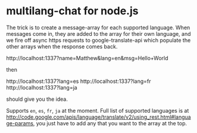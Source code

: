 # multilang-chat for node.js

The trick is to create a message-array for each supported language.  When messages come in, they are added to the array for their own language, and we fire off async https requests to google-translate-api which populate the other arrays when the response comes back.

http://localhost:1337?name=Matthew&lang=en&msg=Hello+World

then

http://localhost:1337?lang=es
http://localhost:1337?lang=fr
http://localhost:1337?lang=ja

should give you the idea.

Supports `en`, `es`, `fr`, `ja` at the moment.  Full list of supported languages is at http://code.google.com/apis/language/translate/v2/using_rest.html#language-params, you just have to add any that you want to the array at the top.
